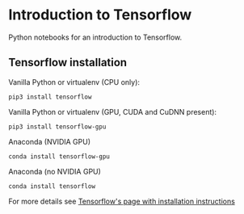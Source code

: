 # Introduction to Tensorflow

Python notebooks for an introduction to Tensorflow.

## Tensorflow installation

Vanilla Python or virtualenv (CPU only):
```
pip3 install tensorflow
```

Vanilla Python or virtualenv (GPU, CUDA and CuDNN present):
```
pip3 install tensorflow-gpu
```

Anaconda (NVIDIA GPU)
```
conda install tensorflow-gpu
```

Anaconda (no NVIDIA GPU)
```
conda install tensorflow
```

For more details see [Tensorflow's page with installation instructions](https://www.tensorflow.org/install/)
